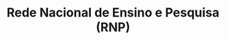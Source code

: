 ---
title: Rede Nacional de Ensino e Pesquisa (RNP)
member_url: http://www.rnp.br
geographies: ["Brazil"]
based: ["Brazil"]
ig: ["interest group"] 
services: ["services provided"] 
tags: ["members"]
categories: ["Technology providers "]
summary: "Rede Nacional de Ensino e Pesquisa is a non-profit organization which operates and develops the national advanced networking infrastructure, known as the Ipê network, for cooperation and communication in education, research, health and culture. RNP is also operating the deployment of the LCP DRM for the Brazilian PNLD program, which will soon provide ebooks to millions of students in Brazil."
press:
active: true
layout: post
showReadTime: false
showDate: false
permalink: ""
date: 
featureImage: ""
--- 